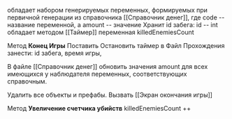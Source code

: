 обладает набором генерируемых переменных, формируемых при первичной генерации из справочника [[Справочник денег]], где code -- название переменной, а amount -- значение
Хранит id забега: id -- int
обладает методом [[Таймер]]
переменная killedEnemiesCount


Метод **Конец Игры**
Поставить Остановить таймер
в Файл Прохождения занести:
id забега, время игры, 

В файле [[Справочник денег]] обновить значения amount для всех имеющихся у наблюдателя переменных, соответствующих справочным. 

Удалить все объекты и префабы. Вызвать [[Экран окончания игры]]



Метод **Увеличение счетчика убийств**
killedEnemiesCount ++


